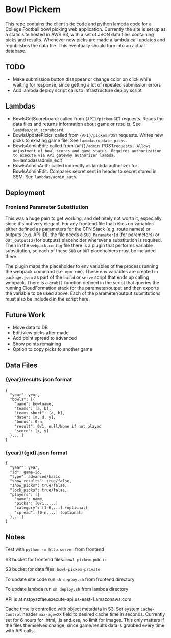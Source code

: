 # Bowl Pickem
This repo contains the client side code and python lambda code for a College Football bowl picking web application. Currently the site is set up as a static site hosted in AWS S3, with a set of JSON data files containing picks and results. Whenever new picks are made a lambda call updates and republishes the data file. This eventually should turn into an actual database. 

## TODO
- Make submission button disappear or change color on click while waiting for response, since getting a lot of repeated submission errors
- Add lambda deploy script calls to infrastructure deploy script

## Lambdas
- BowlsGetScoreboard: called from `{API}/pickem` `GET` requests. Reads the data files and returns information about game or results. See `lambdas/get_scoreboard`.
- BowlsUpdatePicks: called from `{API}/pickem` `POST` requests. Writes new picks to existing game file. See `lambdas/update_picks`.
- BowlsAdminEdit: called from `{API}/admin `POST` requests. Allows adjustment of bowl scores and game status. Requires authorization to execute via API gateway authorizer lambda. See `lambdas/admin_edit`
- BowlsAdminAuth: called indirectly as lambda authorizer for BowlsAdminEdit. Compares secret sent in header to secret stored in SSM. See `lambdas/admin_auth`.

## Deployment
### Frontend Parameter Substitution
This was a huge pain to get working, and definitely not worth it, especially since it's not very elegant. For any frontend file that relies on variables either defined as parameters for the CFN Stack (e.g. route names) or outputs (e.g. API ID), the file needs a `SUB_ParameterId` (for parameters) or `OUT_OutputId` (for outputs) placeholder wherever a substitution is required. Then in the `webpack.config` file there is a plugin that performs variable substitution, so each of these `SUB` or `OUT` placeholders must be included there.

The plugin maps the placeholder to env variables of the process running the webpack command (i.e. `npm run`). These env variables are created in `package.json` as part of the `build` or `serve` script that ends up calling webpack. There is a `grab()` function defined in the script that queries the running CloudFormation stack for the parameter/output and then exports the variable to be used above. Each of the parameter/output substitutions must also be included in the script here.

## Future Work
- Move data to DB
- Edit/view picks after made
- Add point spread to advanced
- Show points remaining
- Option to copy picks to another game

## Data Files
### {year}/results.json format
```
{
  "year": year,
  "bowls": [{
    "name": bowlname,
    "teams": [a, b],
    "teams_short": [a, b],
    "date": [m, d, y],
    "bonus": 0-n,
    "result": 0/1, null/None if not played
    "score": [x, y]
  },...]
}
```
### {year}/{gid}.json format
```
{
  "year": year,
  "id": game-id,
  "type": advanced/basic
  "show_results": true/false,
  "show_picks": true/false,
  "lock_picks": true/false,
  "players": [{
    "name": name,
    "picks": [0/1,....]
    "category": [1-6,...] (optional)
    "spread": [0-n,...] (optional)
  },...]
}

```

## Notes
Test with `python -m http.server` from frontend

S3 bucket for frontend files: `bowl-pickem-public`

S3 bucket for data files: `bowl-pickem-private`

To update site code run `sh deploy.sh` from frontend directory

To update lambda run `sh deploy.sh` from lambda directory

API is at nstpyzzfae.execute-api.us-east-1.amazonaws.com

Cache time is controlled with object metadata in S3. Set system `Cache-Control` header `max-age=XX` field to desired cache time in seconds. Currently set for 6 hours for .html, .js and.css, no limit for images. This only matters if the files themselves change, since game/results data is grabbed every time with API calls.
